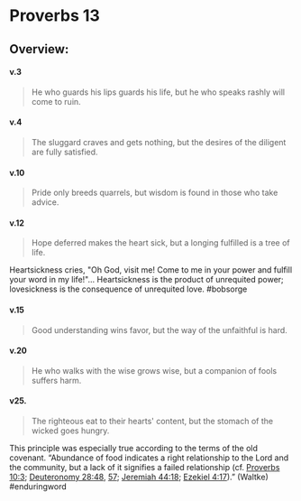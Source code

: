 # Proverbs 13

## Overview:

#### v.3
>He who guards his lips guards his life, but he who speaks rashly will come to ruin.

#### v.4
>The sluggard craves and gets nothing, but the desires of the diligent are fully satisfied.

#### v.10
>Pride only breeds quarrels, but wisdom is found in those who take advice.

#### v.12
>Hope deferred makes the heart sick, but a longing fulfilled is a tree of life.

Heartsickness cries, "Oh God, visit me! Come to me in your power and fulfill your word in my life!"... Heartsickness is the product of unrequited power; lovesickness is the consequence of unrequited love.
#bobsorge 

#### v.15
>Good understanding wins favor, but the way of the unfaithful is hard.

#### v.20
>He who walks with the wise grows wise, but a companion of fools suffers harm.

#### v25.
>The righteous eat to their hearts' content, but the stomach of the wicked goes hungry.

This principle was especially true according to the terms of the old covenant. “Abundance of food indicates a right relationship to the Lord and the community, but a lack of it signifies a failed relationship (cf. [Proverbs 10:3](Proverbs10#v.3); [Deuteronomy 28:48](Deut28#v.48), [57](Deut28#v.57); [Jeremiah 44:18](Jeremiah44#v.18); [Ezekiel 4:17](Ezekiel4#v.17)).” (Waltke)
#enduringword 